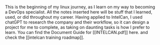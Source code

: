 This is the beginning of my linux journey, as I learn on my way to becoming a DevOps specialist. All the notes inserted here will be stuff that I learned, used, or did throughout my career.
Having applied to IntelCan, I used chatGPT to research the company and their workflow, so it can design a project for me to complete, as taking on daunting tasks is how I prefer to learn. You can find the Document Guide for [[INTELCAN.pdf]] here. and check the [[intelcan training roadmap]].